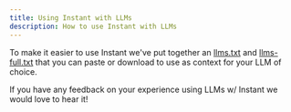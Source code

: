 ```yaml
---
title: Using Instant with LLMs
description: How to use Instant with LLMs
---
```


To make it easier to use Instant we've put together an [llms.txt](/llms.txt) and
[llms-full.txt](/llms-full.txt) that you can paste or download to use as context for your LLM of choice.

If you have any feedback on your experience using LLMs w/ Instant we would love
to hear it!

